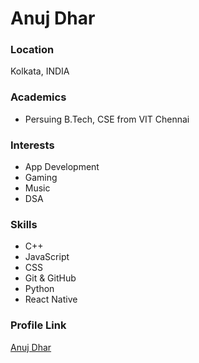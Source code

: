 # Anuj Dhar

### Location

Kolkata, INDIA

### Academics

- Persuing B.Tech, CSE from VIT Chennai

### Interests

- App Development
- Gaming
- Music
- DSA

### Skills

- C++
- JavaScript
- CSS
- Git & GitHub
- Python
- React Native

### Profile Link

[Anuj Dhar](https://github.com/AnujDhar27)
